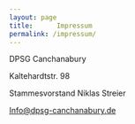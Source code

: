 ```yaml
---
layout: page
title:      Impressum
permalink: /impressum/
---
```




DPSG Canchanabury

Kaltehardtstr. 98

Stammesvorstand Niklas Streier

Info@dpsg-canchanabury.de
